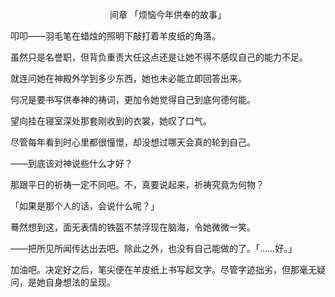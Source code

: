 <p align="center">间章 「烦恼今年供奉的故事」</p>

叩叩——羽毛笔在蜡烛的照明下敲打着羊皮纸的角落。

虽然只是名誉职，但背负重责大任这点还是让她不得不感叹自己的能力不足。

就连问她在神殿外学到多少东西，她也未必能立即回答出来。

何况是要书写供奉神的祷词，更加令她觉得自己到底何德何能。

望向挂在寝室深处那套刚收到的衣裳，她叹了口气。

尽管每年看到时心里都很憧憬，却没想过哪天会真的轮到自己。

——到底该对神说些什么才好？

那跟平日的祈祷一定不同吧。不，真要说起来，祈祷究竟为何物？

「如果是那个人的话，会说什么呢？」

蓦然想到这，面无表情的铁盔不禁浮现在脑海，令她微微一笑。

——把所见所闻传达出去吧。除此之外，也没有自己能做的了。「……好。」

加油吧。决定好之后，笔尖便在羊皮纸上书写起文字。尽管字迹拙劣，但那毫无疑问，是她自身想法的呈现。

